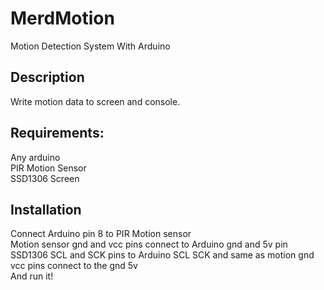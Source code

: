 # MerdMotion
 Motion Detection System With Arduino

## Description
 Write motion data to screen and console.

## Requirements:
Any arduino  
PIR Motion Sensor  
SSD1306 Screen  

## Installation
Connect Arduino pin 8 to PIR Motion sensor  
Motion sensor gnd and vcc pins connect to Arduino gnd and 5v pin  
SSD1306 SCL and SCK pins to Arduino SCL SCK and same as motion gnd vcc pins connect to the gnd 5v  
And run it!

